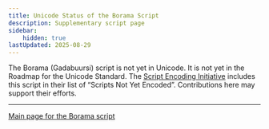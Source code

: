 ```yaml
---
title: Unicode Status of the Borama Script
description: Supplementary script page
sidebar:
    hidden: true
lastUpdated: 2025-08-29
---
```


The Borama (Gadabuursi) script is not yet in Unicode. It is not yet in the Roadmap for the Unicode Standard. The [Script Encoding Initiative](http://www.linguistics.berkeley.edu/sei/) includes this script in their list of “Scripts Not Yet Encoded”. Contributions here may support their efforts.

[comment]: # (end of intro)

[comment]: # (start of blocks)

[comment]: # (end of blocks)

[comment]: # (start of chars)

[comment]: # (end of chars)

[comment]: # (start of rest)





<hr/>

[Main page for the Borama script](/scrlang/scripts/qa85)

